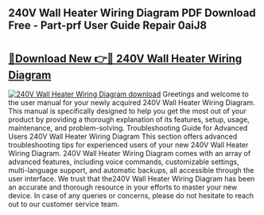 ## 240V Wall Heater Wiring Diagram PDF Download Free - Part-prf User Guide Repair 0aiJ8

# <h2><a href="http://dfukm7.blite.top/?on=240V+Wall+Heater+Wiring+Diagram">🔗Download New 👉🔴 240V Wall Heater Wiring Diagram</a></h2>

[![240V Wall Heater Wiring Diagram download](https://i.imgur.com/lujVjoI.png)](http://dfukm7.blite.top/?on=240V+Wall+Heater+Wiring+Diagram)
Greetings and welcome to the user manual for your newly acquired 240V Wall Heater Wiring Diagram. This manual is specifically designed to help you get the most out of your product by providing a thorough explanation of its features, setup, usage, maintenance, and problem-solving. Troubleshooting Guide for Advanced Users 240V Wall Heater Wiring Diagram This section offers advanced troubleshooting tips for experienced users of your new 240V Wall Heater Wiring Diagram. 240V Wall Heater Wiring Diagram comes with an array of advanced features, including voice commands, customizable settings, multi-language support, and automatic backups, all accessible through the user interface. We trust that the240V Wall Heater Wiring Diagram has been an accurate and thorough resource in your efforts to master your new device. In case of any queries or concerns, please do not hesitate to reach out to our customer service team.
